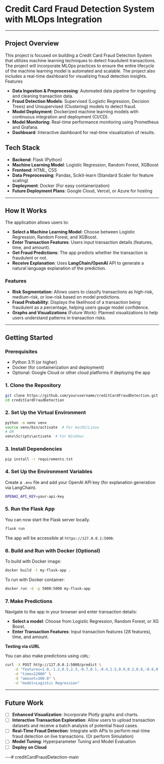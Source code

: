 # Credit Card Fraud Detection System with MLOps Integration

---

## **Project Overview**

This project is focused on building a Credit Card Fraud Detection System that utilizes machine learning techniques to detect fraudulent transactions. The project will incorporate MLOps practices to ensure the entire lifecycle of the machine learning model is automated and scalable. The project also includes a real-time dashboard for visualizing fraud detection insights.
Features

- **Data Ingestion & Preprocessing**: Automated data pipeline for ingesting and cleaning transaction data.
- **Fraud Detection Models**: Supervised (Logistic Regression, Decision Trees) and Unsupervised (Clustering) models to detect fraud.
- **Model Deployment**: Dockerized machine learning models with continuous integration and deployment (CI/CD).
- **Model Monitoring**: Real-time performance monitoring using Prometheus and Grafana.
- **Dashboard**: Interactive dashboard for real-time visualization of results.

## **Tech Stack**
- **Backend**: Flask (Python)
- **Machine Learning Model**: Logistic Regression, Random Forest, XGBoost
- **Frontend**: HTML, CSS
- **Data Preprocessing**: Pandas, Scikit-learn (Standard Scaler for feature scaling)
- **Deployment**: Docker (For easy containerization)
- **Future Deployment Plans**: Google Cloud, Vercel, or Azure for hosting

---

## **How It Works**

The application allows users to:
- **Select a Machine Learning Model**: Choose between Logistic Regression, Random Forest, and XGBoost.
- **Enter Transaction Features**: Users input transaction details (features, time, and amount).
- **Get Fraud Predictions**: The app predicts whether the transaction is fraudulent or not.
- **Receive Explanation**: Uses **LangChain/OpenAI** API to generate a natural language explanation of the prediction.
  
### **Features**
- **Risk Segmentation**: Allows users to classify transactions as high-risk, medium-risk, or low-risk based on model predictions.
- **Fraud Probability**: Displays the likelihood of a transaction being fraudulent as a percentage, helping users gauge model confidence.
- **Graphs and Visualizations** (Future Work): Planned visualizations to help users understand patterns in transaction risks.
  
---

## **Getting Started**

### **Prerequisites**
- Python 3.11 (or higher)
- Docker (for containerization and deployment)
- Optional: Google Cloud or other cloud platforms if deploying the app

### **1. Clone the Repository**

```bash
git clone https://github.com/yourusername/creditCardFraudDetection.git
cd creditCardFraudDetection
```

### **2. Set Up the Virtual Environment**

```bash
python -m venv venv
source venv/bin/activate  # For macOS/Linux
# OR
venv\Scripts\activate  # For Windows
```

### **3. Install Dependencies**

```bash
pip install -r requirements.txt
```

### **4. Set Up the Environment Variables**

Create a `.env` file and add your OpenAI API key (for explanation generation via LangChain).

```bash
OPENAI_API_KEY=your-api-key
```

### **5. Run the Flask App**

You can now start the Flask server locally.

```bash
flask run
```

The app will be accessible at `https://127.0.0.1:5000`.

### **6. Build and Run with Docker (Optional)**

To build with Docker image:

```bash
docker build -t my-flask-app .
```

To run with Docker container:

```bash
docker run -d -p 5000:5000 my-flask-app
```

### **7. Make Predictions**

Navigate to the app in your browser and enter transaction details:

- **Select a model**: Choose from Logistic Regression, Random Forest, or XG Boost.
- **Enter Transaction Features**: Input transaction features (28 features), time, and amount.

**Testing via cURL**

You can also make predictions using `cURL`:

```bash
curl -X POST http://127.0.0.1:5000/predict \
    -d "features=1.0,-1.2,0.5,2.3,-0.7,0.1,-0.4,1.5,0.9,0.2,0.8,-0.6,0.3,-0.2,-1.0,0.5,0.1,-0.7,0.2,1.1,-0.3,-0.8,1.4,0.6,0.4,-1.3,0.1,4.6" \
    -d "time=12000" \
    -d "amount=100.0" \
    -d "model=Logistic Regression"
```

---

## Future Work

- [ ] **Enhanced Visualization**: Incorporate Plotly graphs and charts.
- [ ] **Interactive Transaction Exploration**: Allow users to upload transaction datasets and receive a batch analysis of potential fraud cases.
- [ ] **Real-Time Fraud Detection**: Integrate with APIs to perform real-time fraud detection on live transactions. (Or perform Simulation)
- [ ] **Model Tuning**: Hyperparameter Tuning and Model Evaluation
- [ ] **Deploy on Cloud**

---#   c r e d i t C a r d F r a u d D e t e c t i o n - m a i n  
 